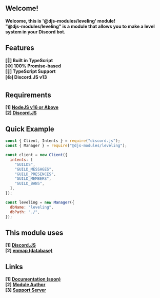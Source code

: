 ## Welcome!

<strong>Welcome, this is '@djs-modules/leveling' module!</strong> <br />
<strong>"@djs-modules/leveling" is a module that allows you to make a level system in your Discord bot.</strong>

## Features

<span><strong>[🔑] Built in TypeScript</strong></span> <br />
<span><strong>[⚙] 100% Promise-based</strong></span> <br />
<span><strong>[🙂] TypeScript Support</strong></span> <br />
<span><strong>[👍] Discord.JS v13</strong></span>

## Requirements

<span><strong>[1] [NodeJS v16 or Above](https://nodejs.org/)</strong></span> <br />
<span><strong>[2] [Discord.JS](https://npmjs.com/package/discord.js/)</strong></span> <br />

## Quick Example

```js
const { Client, Intents } = require("discord.js");
const { Manager } = require("@djs-modules/leveling");

const client = new Client({
  intents: [
    "GUILDS",
    "GUILD_MESSAGES",
    "GUILD_PRESENCES",
    "GUILD_MEMBERS",
    "GUILD_BANS",
  ],
});

const leveling = new Manager({
  dbName: "leveling",
  dbPath: "./",
});
```

## This module uses

<span><strong>[1] [Discord.JS](https://npmjs.com/package/discord.js/)</strong></span> <br />
<span><strong>[2] [enmap (database)](https://npmjs.com/package/enmap/)</strong></span> <br />

## Links

<span><strong>[1] [Documentation (soon)](https://djs-modules.js.org/)</strong></span> <br />
<span><strong>[2] [Module Author](https://npmjs.com/~djs-modules/)</strong></span> <br />
<span><strong>[3] [Support Server](https://discord.gg/zsTgXs24k2/)</strong></span>
